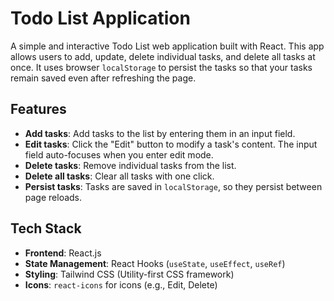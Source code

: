 # Todo List Application

A simple and interactive Todo List web application built with React. This app allows users to add, update, delete individual tasks, and delete all tasks at once. It uses browser `localStorage` to persist the tasks so that your tasks remain saved even after refreshing the page.

## Features

- **Add tasks**: Add tasks to the list by entering them in an input field.
- **Edit tasks**: Click the "Edit" button to modify a task's content. The input field auto-focuses when you enter edit mode.
- **Delete tasks**: Remove individual tasks from the list.
- **Delete all tasks**: Clear all tasks with one click.
- **Persist tasks**: Tasks are saved in `localStorage`, so they persist between page reloads.

## Tech Stack

- **Frontend**: React.js
- **State Management**: React Hooks (`useState`, `useEffect`, `useRef`)
- **Styling**: Tailwind CSS (Utility-first CSS framework)
- **Icons**: `react-icons` for icons (e.g., Edit, Delete)

